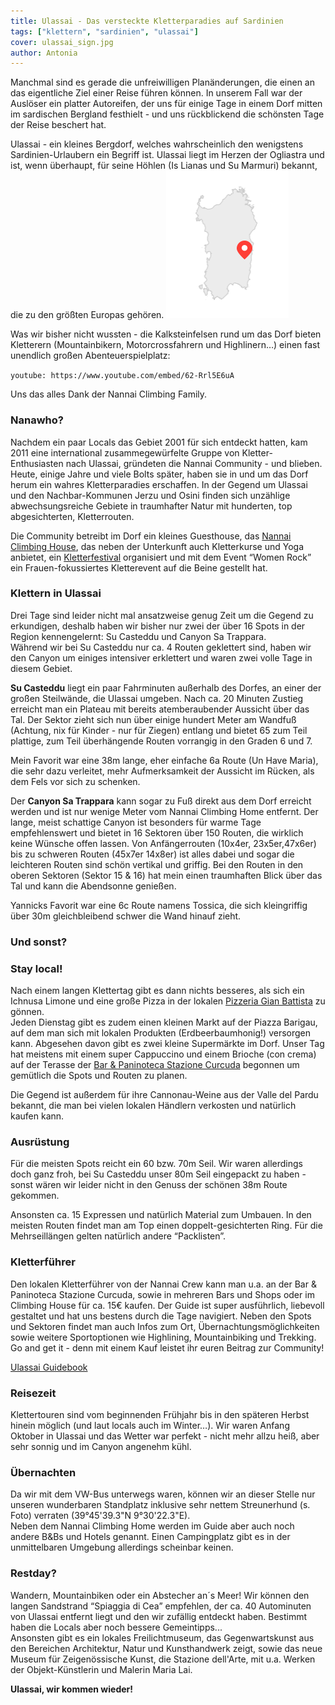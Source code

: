 ```yaml
---
title: Ulassai - Das versteckte Kletterparadies auf Sardinien
tags: ["klettern", "sardinien", "ulassai"]
cover: ulassai_sign.jpg
author: Antonia
---
```

<re-img
    src="ulassai_sign.jpg"
    title="Ulassai view"
    >
</re-img>
Manchmal sind es gerade die unfreiwilligen Planänderungen, die einen an das eigentliche Ziel einer Reise führen können. In unserem Fall war der Auslöser ein platter Autoreifen, der uns für einige Tage in einem Dorf mitten im sardischen Bergland festhielt - und uns rückblickend die schönsten Tage der Reise beschert hat.

Ulassai - ein kleines Bergdorf, welches wahrscheinlich den wenigstens Sardinien-Urlaubern ein Begriff ist. Ulassai liegt im Herzen der Ogliastra und ist, wenn überhaupt, für seine Höhlen (Is Lianas und Su Marmuri) bekannt, die zu den größten Europas gehören.
![map](./map.png)

Was wir bisher nicht wussten - die Kalksteinfelsen rund um das Dorf bieten Kletterern (Mountainbikern, Motorcrossfahrern und Highlinern…) einen fast unendlich großen Abenteuerspielplatz:

`youtube: https://www.youtube.com/embed/62-Rrl5E6uA`

Uns das alles Dank der Nannai Climbing Family.

### Nanawho?

Nachdem ein paar Locals das Gebiet 2001 für sich entdeckt hatten, kam 2011 eine international zusammegewürfelte Gruppe von Kletter-Enthusiasten nach Ulassai, gründeten die Nannai Community - und blieben.<br/>
Heute, einige Jahre und viele Bolts später, haben sie in und um das Dorf herum ein wahres Kletterparadies erschaffen. In der Gegend um Ulassai und den Nachbar-Kommunen Jerzu und Osini finden sich unzählige abwechsungsreiche Gebiete in traumhafter Natur mit hunderten, top abgesichterten, Kletterrouten.


Die Community betreibt im Dorf ein kleines Guesthouse, das [Nannai Climbing House](https://www.climbingulassai.com/), das neben der Unterkunft auch Kletterkurse und Yoga anbietet, ein [Kletterfestival](https://www.youtube.com/watch?v=PzZa-ZYVlus) organisiert und mit dem Event “Women Rock” ein Frauen-fokussiertes Kletterevent auf die Beine gestellt hat.


### Klettern in Ulassai


Drei Tage sind leider nicht mal ansatzweise genug Zeit um die Gegend zu erkundigen, deshalb haben wir bisher nur zwei der über 16 Spots in der Region kennengelernt: Su Casteddu und Canyon Sa Trappara.<br/>
Während wir bei Su Casteddu nur ca. 4 Routen geklettert sind, haben wir den Canyon um einiges intensiver erklettert und waren zwei volle Tage in diesem Gebiet.


**Su Casteddu** liegt ein paar Fahrminuten außerhalb des Dorfes, an einer der großen Steilwände, die Ulassai umgeben. Nach ca. 20 Minuten Zustieg erreicht man ein Plateau mit bereits atemberaubender Aussicht über das Tal. Der Sektor zieht sich nun über einige hundert Meter am Wandfuß (Achtung, nix für Kinder - nur für Ziegen) entlang und bietet 65 zum Teil plattige, zum Teil überhängende Routen vorrangig in den Graden 6 und 7.


Mein Favorit war eine 38m lange, eher einfache 6a Route (Un Have Maria), die sehr dazu verleitet, mehr Aufmerksamkeit der Aussicht im Rücken, als dem Fels vor sich zu schenken.

<re-img
    src="./toni.jpg"
    title="toni"
    >
</re-img>

<re-img
    src="./goats.JPG"
    title="Un Have Maria, 6a"
    >
</re-img>

Der **Canyon Sa Trappara** kann sogar zu Fuß direkt aus dem Dorf erreicht werden und ist nur wenige Meter vom Nannai Climbing Home entfernt. Der lange, meist schattige Canyon ist besonders für warme Tage empfehlenswert und bietet in 16 Sektoren über 150 Routen, die wirklich keine Wünsche offen lassen. Von Anfängerrouten (10x4er, 23x5er,47x6er) bis zu schweren Routen (45x7er 14x8er) ist alles dabei und sogar die leichteren Routen sind schön vertikal und griffig. Bei den Routen in den oberen Sektoren (Sektor 15 & 16) hat mein einen traumhaften Blick über das Tal und kann die Abendsonne genießen.

Yannicks Favorit war eine 6c Route namens Tossica, die sich kleingriffig über 30m gleichbleibend schwer die Wand hinauf zieht.

<re-img
    src="./ulassai.jpg"
    title="Blick vom Einstieg Canyon Sa Trappara"
    >
</re-img>

<re-img
    src="./valley_3.png"
    title="valley"
    >
</re-img>

<re-img
    src="./valley_2.JPG"
    title="Blick von Sektor 16"
    >
</re-img>

<re-img
    src="./valley.JPG"
    title="Blick auf den Canyon und links Sektor 15"
    >
</re-img>

### Und sonst?

### Stay local!
Nach einem langen Klettertag gibt es dann nichts besseres, als sich ein Ichnusa Limone und eine große Pizza in der lokalen [Pizzeria Gian Battista](https://goo.gl/maps/N8VRZezDt9smGfKR7) zu gönnen.<br/>
Jeden Dienstag gibt es zudem einen kleinen Markt auf der Piazza Barigau, auf dem man sich mit lokalen Produkten (Erdbeerbaumhonig!) versorgen kann. Abgesehen davon gibt es zwei kleine Supermärkte im Dorf. Unser Tag hat meistens mit einem super Cappuccino und einem Brioche (con crema) auf der Terasse der [Bar & Paninoteca Stazione Curcuda](https://goo.gl/maps/cyKt7YDFnMSmcL2z7) begonnen um gemütlich die Spots und Routen zu planen.


Die Gegend ist außerdem für ihre Cannonau-Weine aus der Valle del Pardu bekannt, die man bei vielen lokalen Händlern verkosten und natürlich kaufen kann.


### Ausrüstung
Für die meisten Spots reicht ein 60 bzw. 70m Seil. Wir waren allerdings doch ganz froh, bei Su Casteddu unser 80m Seil eingepackt zu haben - sonst wären wir leider nicht in den Genuss der schönen 38m Route gekommen.


Ansonsten ca. 15 Expressen und natürlich Material zum Umbauen. In den meisten Routen findet man am Top einen doppelt-gesichterten Ring. Für die Mehrseillängen gelten natürlich andere “Packlisten”.


### Kletterführer
Den lokalen Kletterführer von der Nannai Crew kann man u.a. an der Bar & Paninoteca Stazione Curcuda, sowie in mehreren Bars und Shops oder im Climbing House für ca. 15€ kaufen. Der Guide ist super ausführlich, liebevoll gestaltet und hat uns bestens durch die Tage navigiert. Neben den Spots und Sektoren findet man auch Infos zum Ort, Übernachtungsmöglichkeiten sowie weitere Sportoptionen wie Highlining, Mountainbiking und Trekking. <br/>
Go and get it - denn mit einem Kauf leistet ihr euren Beitrag zur Community!

<re-img
    src="./guide.jpg"
    title="guide"
    >
</re-img>

[Ulassai Guidebook](https://www.climbingulassai.com/guidebook-2/)


### Reisezeit
Klettertouren sind vom beginnenden Frühjahr bis in den späteren Herbst hinein möglich (und laut locals auch im Winter…).
Wir waren Anfang Oktober in Ulassai und das Wetter war perfekt - nicht mehr allzu heiß, aber sehr sonnig und im Canyon angenehm kühl.


### Übernachten
Da wir mit dem VW-Bus unterwegs waren, können wir an dieser Stelle nur unseren wunderbaren Standplatz inklusive sehr nettem Streunerhund (s. Foto) verraten (39°45'39.3"N 9°30'22.3"E).<br/>
Neben dem Nannai Climbing Home werden im Guide aber auch noch andere B&Bs und Hotels genannt. Einen Campingplatz gibt es in der unmittelbaren Umgebung allerdings scheinbar keinen.
<re-img
    src="./dog.jpg"
    title="dog"
    >
</re-img>

### Restday?
Wandern, Mountainbiken oder ein Abstecher an´s Meer! Wir können den langen Sandstrand “Spiaggia di Cea” empfehlen, der ca. 40 Autominuten von Ulassai entfernt liegt und den wir zufällig entdeckt haben. Bestimmt haben die Locals aber noch bessere Gemeintipps...<br/>
Ansonsten gibt es ein lokales Freilichtmuseum, das Gegenwartskunst aus den Bereichen Architektur, Natur und Kunsthandwerk zeigt, sowie das neue Museum für Zeigenössische Kunst, die Stazione dell'Arte, mit u.a. Werken der Objekt-Künstlerin und Malerin Maria Lai.



**Ulassai, wir kommen wieder!**
